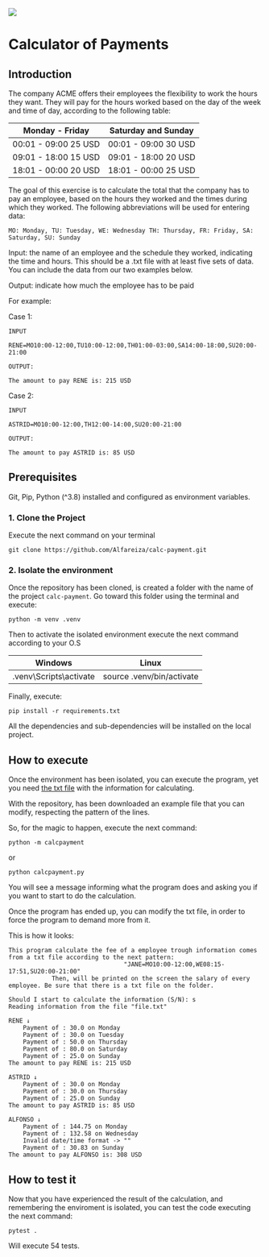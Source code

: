 ![](https://github.com/Alfareiza/calc-payment/actions/workflows/github-actions-conf.yml/badge.svg)

# Calculator of Payments

## Introduction

The company ACME offers their employees the flexibility to work the hours they want. They will pay for the hours worked based on the day of the week and time of day, according to the following table:

| Monday - Friday      |  Saturday and Sunday |
|----------------------|:--------------------:|
| 00:01 - 09:00 25 USD | 00:01 - 09:00 30 USD |
| 09:01 - 18:00 15 USD | 09:01 - 18:00 20 USD |
| 18:01 - 00:00 20 USD | 18:01 - 00:00 25 USD |

The goal of this exercise is to calculate the total that the company has to pay an employee, based on the hours they worked and the times during which they worked. The following abbreviations will be used for entering data:

    MO: Monday, TU: Tuesday, WE: Wednesday TH: Thursday, FR: Friday, SA: Saturday, SU: Sunday

Input: the name of an employee and the schedule they worked, indicating the time and hours. This should be a .txt file with at least five sets of data. You can include the data from our two examples below.

Output: indicate how much the employee has to be paid

For example:

Case 1:

    INPUT

    RENE=MO10:00-12:00,TU10:00-12:00,TH01:00-03:00,SA14:00-18:00,SU20:00-21:00

    OUTPUT:

    The amount to pay RENE is: 215 USD

Case 2:

    INPUT
    
    ASTRID=MO10:00-12:00,TH12:00-14:00,SU20:00-21:00
    
    OUTPUT:
    
    The amount to pay ASTRID is: 85 USD

## Prerequisites

Git, Pip, Python (^3.8) installed and configured as environment variables.

### 1. Clone the Project

Execute the next command on your terminal

`git clone https://github.com/Alfareiza/calc-payment.git`

### 2. Isolate the environment

Once the repository has been cloned, is created a folder with the name of the project `calc-payment`. Go toward this folder using the terminal and execute:

`python -m venv .venv`

Then to activate the isolated environment execute the next command according to your O.S

|          Windows       |              Linux          |
|------------------------|:---------------------------:|
| .venv\Scripts\activate |  source .venv/bin/activate  |

Finally, execute:

`pip install -r requirements.txt`

All the dependencies and sub-dependencies will be installed on the local project.

## How to execute

Once the environment has been isolated, you can execute the program, yet you need [the txt file](https://github.com/Alfareiza/calc-payment/blob/main/file.txt) with the information for calculating.

With the repository, has been downloaded an example file that you can modify, respecting the pattern of the lines.

So, for the magic to happen, execute the next command:

`python -m calcpayment`

or

`python calcpayment.py`

You will see a message informing what the program does and asking you if you want to start to do the calculation.

Once the program has ended up, you can modify the txt file, in order to force the program to demand more from it. 

This is how it looks:

```
This program calculate the fee of a employee trough information comes from a txt file according to the next pattern:
            					"JANE=MO10:00-12:00,WE08:15-17:51,SU20:00-21:00"
            Then, will be printed on the screen the salary of every employee. Be sure that there is a txt file on the folder.
            
Should I start to calculate the information (S/N): s
Reading information from the file "file.txt"

RENE ↓
	Payment of : 30.0 on Monday
	Payment of : 30.0 on Tuesday
	Payment of : 50.0 on Thursday
	Payment of : 80.0 on Saturday
	Payment of : 25.0 on Sunday
The amount to pay RENE is: 215 USD

ASTRID ↓
	Payment of : 30.0 on Monday
	Payment of : 30.0 on Thursday
	Payment of : 25.0 on Sunday
The amount to pay ASTRID is: 85 USD

ALFONSO ↓
	Payment of : 144.75 on Monday
	Payment of : 132.58 on Wednesday
	Invalid date/time format -> ""
	Payment of : 30.83 on Sunday
The amount to pay ALFONSO is: 308 USD

```

## How to test it

Now that you have experienced the result of the calculation, and remembering the enviroment is isolated, you can test the code executing the next command:

`pytest .`

Will execute 54 tests.
